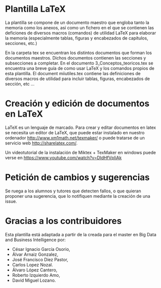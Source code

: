 # Plantilla LaTeX

La plantilla se compone de un documento maestro que engloba tanto la memoria como los anexos, así como un fichero en el que se contienen las deficiones de diversos macros (comandos) de utilidad LaTeX para elaborar la memoria (especialmente tablas, figuras y encabezados de capítulos, secciones, etc.)

En la carpeta tex se encuentran los distintos documentos que forman los documentos maestros. 
Dichos documentos contienen las secciones y subsecciones a completar.
En el documento 3_Conceptos_teoricos.tex se encuentra una breve guía de como usar LaTeX y los comandos propios de esta plantilla.
El document miiutiles.tex contiene las definiciones de diversos macros de utilidad para incluir tablas, figuras, encabezados de sección, etc ...

# Creación y edición de documentos en LaTeX

LaTeX es un lenguaje de marcado. Para crear y editar documentos en latex se necesita un editor de LaTeX, que puede estar instalado en nuestro ordenador http://www.xm1math.net/texmaker/ o puede tratarse de un servicio web http://sharelatex.com/.

Un videotutorial de la instalación de Miktex + TexMaker en windows puede verse en 
https://www.youtube.com/watch?v=DIdHfVpIiAk

# Petición de cambios y sugerencias

Se ruega a los alumnos y tutores que detecten fallos, o que quieran proponer una sugerencia, que lo notifiquen mediante la creación de una issue.

# Gracias a los contribuidores
Esta plantilla está adaptada a partir de la creada para el master en Big Data and Business Intelligence por:
- César Ignacio García Osorio,
- Álvar Arnaiz Gonzalez,
- José Francisco Díez Pastor,
- Carlos Lopez Nozal.
- Álvaro López Cantero,
- Roberto Izquierdo Amo,
- David Miguel Lozano.



